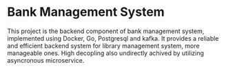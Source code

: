 # Bank Management System

This project is the backend component of bank management system, implemented using Docker, Go, Postgresql and kafka. It provides a reliable and efficient backend system for library management system, more manageable ones.
High decopling also undirectly achived by utilizing asyncronous microservice.
